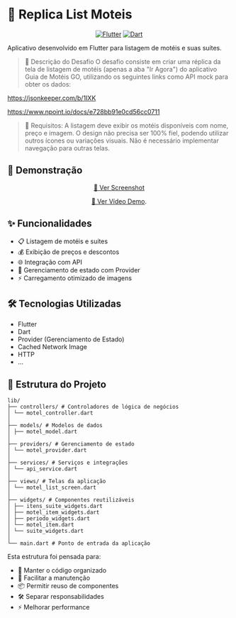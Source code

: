 # 🏨 Replica List Moteis

<div align="center">

[![Flutter](https://img.shields.io/badge/Flutter-3.10.0-blue.svg)](https://flutter.dev/)
[![Dart](https://img.shields.io/badge/Dart-3.0.0-blue.svg)](https://dart.dev/)

</div>

 Aplicativo desenvolvido em Flutter para listagem de motéis e suas suítes.

>📌 Descrição do Desafio
O desafio consiste em criar uma réplica da tela de listagem de motéis (apenas a aba "Ir Agora") do aplicativo Guia de Motéis GO, utilizando os seguintes links como API mock para obter os dados:

https://jsonkeeper.com/b/1IXK

https://www.npoint.io/docs/e728bb91e0cd56cc0711

>📌 Requisitos:
A listagem deve exibir os motéis disponíveis com nome, preço e imagem.
O design não precisa ser 100% fiel, podendo utilizar outros ícones ou variações visuais.
Não é necessário implementar navegação para outras telas.

## 📱 Demonstração

<div align="center">

[📸 Ver Screenshot](https://drive.google.com/file/d/1hQvoYbYQ1-bt23Ms5vrn-wbmmrsNljJ6/view?usp=sharing)

[🎥 Ver Vídeo Demo](https://drive.google.com/file/d/1XQGog0BsXClY-rHvsSn5RlAOHb2VtGKC/view?usp=sharing).

</div>

## ✨ Funcionalidades

- 📋 Listagem de motéis e suítes
- 💰 Exibição de preços e descontos
- 🌐 Integração com API
- 🔄 Gerenciamento de estado com Provider
- ⚡ Carregamento otimizado de imagens 

## 🛠️ Tecnologias Utilizadas

- Flutter
- Dart
- Provider (Gerenciamento de Estado)
- Cached Network Image
- HTTP
- ...

## 📂 Estrutura do Projeto
```
lib/
├── controllers/ # Controladores de lógica de negócios
│ └── motel_controller.dart
│
├── models/ # Modelos de dados
│ ├── motel_model.dart
│
├── providers/ # Gerenciamento de estado
│ └── motel_provider.dart
│
├── services/ # Serviços e integrações
│ └── api_service.dart
│
├── views/ # Telas da aplicação
│ └── motel_list_screen.dart
│
├── widgets/ # Componentes reutilizáveis
│ ├── itens_suite_widgets.dart
│ ├── motel_item_widgets.dart
│ ├── periodo_widgets.dart
│ └── motel_item.dart
│ └── suite_widgets.dart
│
└── main.dart # Ponto de entrada da aplicação
```

Esta estrutura foi pensada para:
- 🎯 Manter o código organizado
- 🔄 Facilitar a manutenção
- 📦 Permitir reuso de componentes
- 🛠️ Separar responsabilidades
- ⚡ Melhorar performance
